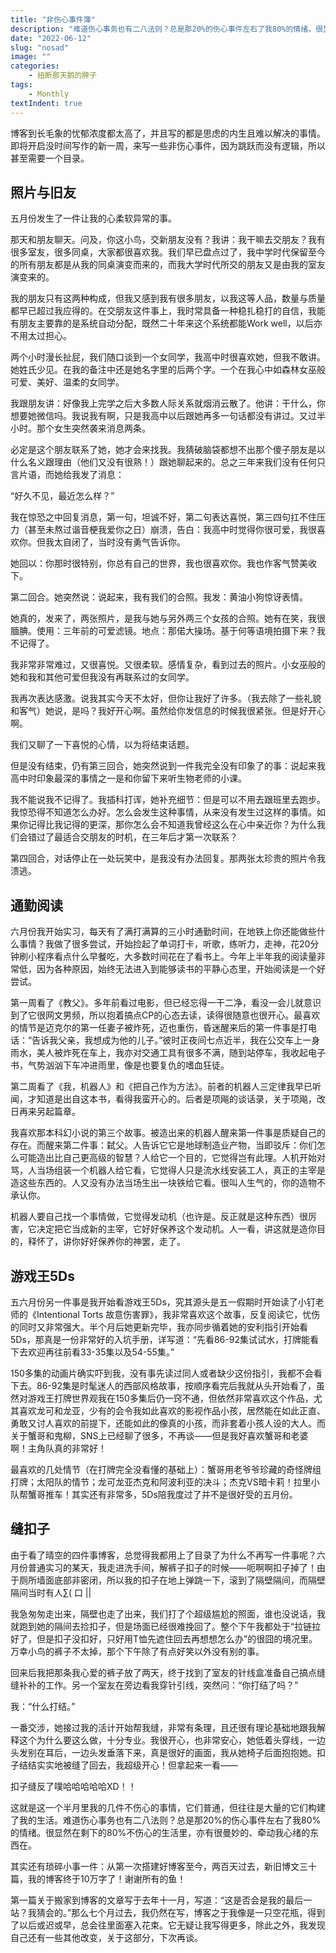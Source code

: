 ```yaml
---
title: "非伤心事件簿"
description: "难道伤心事务也有二八法则？总是那20%的伤心事件左右了我80%的情绪。很显然在剩下的80%不伤心的生活里，亦有很曼妙的、牵动我心绪的东西在。"
date: "2022-06-12"
slug: "nosad"
image: ""
categories:
    - 扭断那天鹅的脖子
tags:
    - Monthly
textIndent: true
---
```


博客到长毛象的忧郁浓度都太高了，并且写的都是思虑的内生且难以解决的事情。即将开启没时间写作的新一周，来写一些非伤心事件，因为跳跃而没有逻辑，所以甚至需要一个目录。

## 照片与旧友

五月份发生了一件让我的心柔软异常的事。

那天和朋友聊天。问及，你这小鸟，交新朋友没有？我讲：我干嘛去交朋友？我有很多室友，很多同桌，大家都很喜欢我。我们早已盘点过了，我中学时代保留至今的所有朋友都是从我的同桌演变而来的，而我大学时代所交的朋友又是由我的室友演变来的。

我的朋友只有这两种构成，但我又感到我有很多朋友，以我这等人品，数量与质量都早已超过我应得的。在交朋友这件事上，我时常具备一种稳扎稳打的自信，我能有朋友主要靠的是系统自动分配，既然二十年来这个系统都能Work well，以后亦不用太过担心。

两个小时漫长扯屁，我们随口谈到一个女同学，我高中时很喜欢她，但我不敢讲。她姓氏少见。在我的备注中还是她名字里的后两个字。一个在我心中如森林女巫般可爱、美好、温柔的女同学。

我跟朋友讲：好像我上完学之后大多数人际关系就烟消云散了。他讲：干什么，你想要她微信吗。我说我有啊，只是我高中以后跟她再多一句话都没有讲过。又过半小时。那个女生突然袭来消息两条。

必定是这个朋友联系了她，她才会来找我。我猜破脑袋都想不出那个傻子朋友是以什么名义跟理由（他们又没有很熟！）跟她聊起来的。总之三年来我们没有任何只言片语，而她给我发了消息：

“好久不见，最近怎么样？”

我在惊恐之中回复消息，第一句，坦诚不好，第二句表达喜悦，第三四句扛不住压力（甚至未熬过谐音梗我爱你之日）崩溃，告白：我高中时觉得你很可爱，我很喜欢你。但我太自闭了，当时没有勇气告诉你。

她回以：你那时很特别，你总有自己的世界，我也很喜欢你。我也作客气赞美收下。

第二回合。她突然说：说起来，我有我们的合照。我发：黄油小狗惊讶表情。

她真的，发来了，两张照片，是我与她与另外两三个女孩的合照。她有在笑，我很腼腆。使用：三年前的可爱滤镜。地点：那偌大操场。基于何等语境拍摄下来？我不记得了。

我非常非常难过，又很喜悦。又很柔软。感情复杂，看到过去的照片。小女巫般的她和我和其他可爱但我没有再联系过的女同学。

我再次表达感激。说我其实今天不太好，但你让我好了许多。（我去除了一些礼貌和客气）她说，是吗？我好开心啊。虽然给你发信息的时候我很紧张。但是好开心啊。

我们又聊了一下喜悦的心情，以为将结束话题。

但是没有结束，仍有第三回合，她突然说到一件我完全没有印象了的事：说起来我高中时印象最深的事情之一是和你留下来听生物老师的小课。

我不能说我不记得了。我插科打诨，她补充细节：但是可以不用去跟班里去跑步。我惊恐得不知道怎么办好。怎么会发生这种事情，从来没有发生过这样的事情。如果你记得比我记得的更深，那你怎么会不知道我曾经这么在心中亲近你？为什么我们会错过了最适合交朋友的时机，在三年后才第一次联系？

第四回合，对话停止在一处玩笑中，是我没有办法回复。那两张太珍贵的照片令我溃逃。

## 通勤阅读

六月份我开始实习，每天有了满打满算的三小时通勤时间，在地铁上你还能做些什么事情？我做了很多尝试，开始捡起了单词打卡，听歌，练听力，走神，花20分钟刷小程序看点什么早餐吃，大多数时间花在了看书上。今年上半年我的阅读量非常低，因为各种原因，始终无法进入到能够读书的平静心态里，开始阅读是一个好尝试。

第一周看了《教父》。多年前看过电影，但已经忘得一干二净，看没一会儿就意识到了它很网文男频，所以抱着搞点CP的心态去读，读得很随意也很开心。最喜欢的情节是迈克尔的第一任妻子被炸死，迈也重伤，昏迷醒来后的第一件事是打电话：“告诉我父亲，我想成为他的儿子。”彼时正夜间七点近半，我在公交车上一身雨水，美人被炸死在车上，我亦对交通工具有很多不满，随到站停车，我收起电子书，气势汹汹下车冲进雨里，像是也要复仇的嗜血狂徒。

第二周看了《我，机器人》和《把自己作为方法》。前者的机器人三定律我早已听闻，才知道是出自这本书，看得我蛮开心的。后者是项飚的谈话录，关于项飚，改日再来另起篇章。

我喜欢那本科幻小说的第三个故事。被造出来的机器人醒来第一件事是质疑自己的存在。而醒来第二件事：弑父。人告诉它它是地球制造业产物，当即驳斥：你们怎么可能造出比自己更高级的智慧？人给它一个目的，它觉得岂有此理。人机开始对骂，人当场组装一个机器人给它看，它觉得人只是流水线安装工人，真正的主宰是造这些东西的。人又没有办法当场生出一块铁给它看。很叫人生气的，你的造物不承认你。

机器人要自己找一个事情做，它觉得发动机（也许是。反正就是这种东西）很厉害，它决定把它当成新的主宰，它好好保养这个发动机。人一看，讲这就是造你目的，释怀了，讲你好好保养你的神罢，走了。

## 游戏王5Ds

五六月份另一件事是我开始看游戏王5Ds，究其源头是五一假期时开始读了小钉老师的《Intentional Torts 故意伤害罪》，我非常喜欢这个故事，反复阅读它，忧伤的同时又非常强大。半个月后她更新完毕，我亦同步循着她的安利指引开始看5Ds，那真是一份非常好的入坑手册，详写道：“先看86-92集试试水，打牌能看下去欢迎再往前看33-35集以及54-55集。”

150多集的动画片确实吓到我，没有事先读过同人或者缺少这份指引，我都不会看下去。86-92集是时髦迷人的西部风格故事，按顺序看完后我就从头开始看了，虽然对游戏王打牌世界观我在150多集后仍一窍不通，但依然非常喜欢这个作品，尤其喜欢龙可和龙亚，少有的会令我如此喜欢的影视作品小孩，居然能在如此正直、勇敢又讨人喜欢的前提下，还能如此的像真的小孩，而非套着小孩人设的大人。而关于蟹哥和鬼柳，SNS上已经聊了很多，不再谈——但是我好喜欢蟹哥和老婆啊！主角队真的非常好！

最喜欢的几处情节（在打牌完全没看懂的基础上）：蟹哥用老爷爷珍藏的奇怪牌组打牌；太阳队的情节；龙可龙亚杰克和阿波利亚的决斗；杰克VS暗卡莉！拉里小队帮蟹哥推车！其实还有非常多，5Ds陪我度过了并不是很好受的五月份。

## 缝扣子

由于看了晴空的四件事博客，总觉得我都用上了目录了为什么不再写一件事呢？六月份普通实习的某天，我走进洗手间，解裤子扣子的时候——呃啊啊扣子掉了！由于厕所墙面底部非密闭，所以我的扣子在地上弹跳一下，滚到了隔壁隔间，而隔壁隔间当时有人∑( 口 ||

我急匆匆走出来，隔壁也走了出来，我们打了个超级尴尬的照面，谁也没说话，我就跑到她的隔间去捡扣子，但是场面已经很难挽回了。整个下午我都处于“拉链拉好了，但是扣子没扣好，只好用T恤先遮住回去再想想怎么办”的很囧的境况里。万幸小鸟的裤子不太掉，那个下午除了有点好笑以外没有别的事。

回来后我把那条我心爱的裤子放了两天，终于找到了室友的针线盒准备自己搞点缝缝补补的工作。另一个室友在旁边看我穿针引线，突然问：“你打结了吗？”

我：“什么打结。”

一番交涉，她接过我的活计开始帮我缝，非常有条理，且还很有理论基础地跟我解释这个为什么要这么做，十分专业。我很开心，也非常安心，她低着头穿线，一边头发别在耳后，一边头发垂落下来，真是很好的画面，我从她椅子后面抱抱她。扣子结结实实地被缝了回去，我超级开心！但拿起来一看——

扣子缝反了噗哈哈哈哈哈XD！！

这就是这一个半月里我的几件不伤心的事情，它们普通，但往往是大量的它们构建了我的生活。难道伤心事务也有二八法则？总是那20%的伤心事件左右了我80%的情绪。很显然在剩下的80%不伤心的生活里，亦有很曼妙的、牵动我心绪的东西在。

其实还有琐碎小事一件：从第一次搭建好博客至今，两百天过去，新旧博文三十篇，我的博客终于10万字了！谢谢所有的鱼！

第一篇关于搬家到博客的文章写于去年十一月，写道：“这是否会是我的最后一站？我猜会的。”那么七个月过去，我仍然在写，博客之于我像是一只空花瓶，得到了以后或迟或早，总会往里面塞入花束。它无疑让我写得更多，除此之外，我发现自己还有一些其他改变，关于这部分，下次再谈。